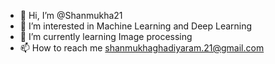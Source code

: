 - 👋 Hi, I’m @Shanmukha21
- 👀 I’m interested in Machine Learning and Deep Learning
- 🌱 I’m currently learning Image processing
- 📫 How to reach me shanmukhaghadiyaram.21@gmail.com

<!---
Shanmukha21/Shanmukha21 is a ✨ special ✨ repository because its `README.md` (this file) appears on your GitHub profile.
You can click the Preview link to take a look at your changes.
--->
